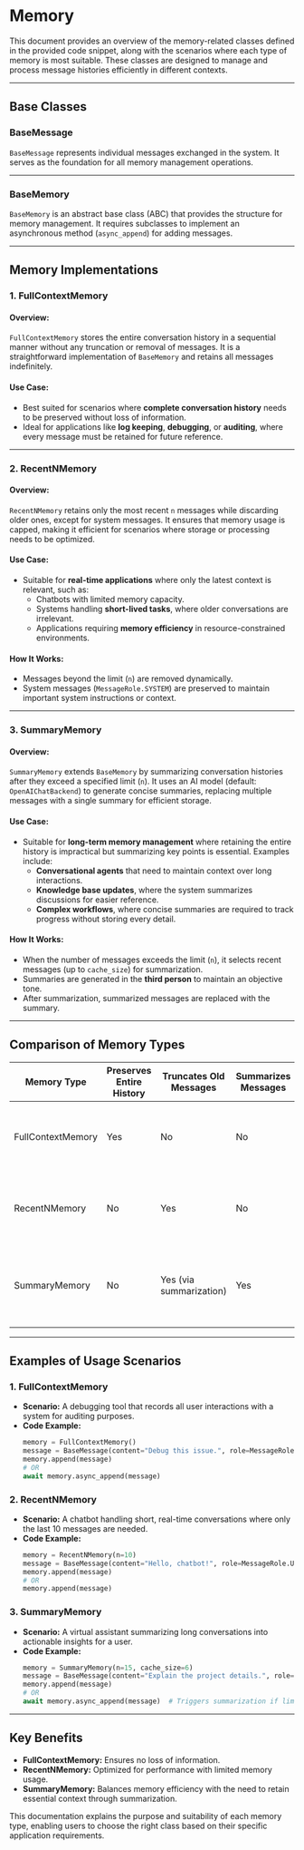 <!-- LICENSE HEADER MANAGED BY add-license-header

Copyright 2024-2025 Syntropix-AI.org

Licensed under the Apache License, Version 2.0 (the "License");
you may not use this file except in compliance with the License.
You may obtain a copy of the License at

    http://www.apache.org/licenses/LICENSE-2.0

Unless required by applicable law or agreed to in writing, software
distributed under the License is distributed on an "AS IS" BASIS,
WITHOUT WARRANTIES OR CONDITIONS OF ANY KIND, either express or implied.
See the License for the specific language governing permissions and
limitations under the License.
-->

# Memory

This document provides an overview of the memory-related classes defined in the provided code snippet, along with the scenarios where each type of memory is most suitable. These classes are designed to manage and process message histories efficiently in different contexts.

---

## **Base Classes**

### **BaseMessage**
`BaseMessage` represents individual messages exchanged in the system. It serves as the foundation for all memory management operations.

---

### **BaseMemory**
`BaseMemory` is an abstract base class (ABC) that provides the structure for memory management. It requires subclasses to implement an asynchronous method (`async_append`) for adding messages.

---

## **Memory Implementations**

### **1. FullContextMemory**

#### **Overview:**
`FullContextMemory` stores the entire conversation history in a sequential manner without any truncation or removal of messages. It is a straightforward implementation of `BaseMemory` and retains all messages indefinitely.

#### **Use Case:**
- Best suited for scenarios where **complete conversation history** needs to be preserved without loss of information.
- Ideal for applications like **log keeping**, **debugging**, or **auditing**, where every message must be retained for future reference.

---

### **2. RecentNMemory**

#### **Overview:**
`RecentNMemory` retains only the most recent `n` messages while discarding older ones, except for system messages. It ensures that memory usage is capped, making it efficient for scenarios where storage or processing needs to be optimized.

#### **Use Case:**
- Suitable for **real-time applications** where only the latest context is relevant, such as:
  - Chatbots with limited memory capacity.
  - Systems handling **short-lived tasks**, where older conversations are irrelevant.
  - Applications requiring **memory efficiency** in resource-constrained environments.

#### **How It Works:**
- Messages beyond the limit (`n`) are removed dynamically.
- System messages (`MessageRole.SYSTEM`) are preserved to maintain important system instructions or context.

---

### **3. SummaryMemory**

#### **Overview:**
`SummaryMemory` extends `BaseMemory` by summarizing conversation histories after they exceed a specified limit (`n`). It uses an AI model (default: `OpenAIChatBackend`) to generate concise summaries, replacing multiple messages with a single summary for efficient storage.

#### **Use Case:**
- Suitable for **long-term memory management** where retaining the entire history is impractical but summarizing key points is essential. Examples include:
  - **Conversational agents** that need to maintain context over long interactions.
  - **Knowledge base updates**, where the system summarizes discussions for easier reference.
  - **Complex workflows**, where concise summaries are required to track progress without storing every detail.

#### **How It Works:**
- When the number of messages exceeds the limit (`n`), it selects recent messages (up to `cache_size`) for summarization.
- Summaries are generated in the **third person** to maintain an objective tone.
- After summarization, summarized messages are replaced with the summary.

---

## **Comparison of Memory Types**

| **Memory Type**       | **Preserves Entire History** | **Truncates Old Messages** | **Summarizes Messages** | **Best For**                                                                 |
|------------------------|-----------------------------|----------------------------|--------------------------|------------------------------------------------------------------------------|
| FullContextMemory      | Yes                         | No                         | No                       | Applications requiring complete logs or full conversation tracking.         |
| RecentNMemory          | No                          | Yes                        | No                       | Real-time or short-lived tasks where only recent context matters.           |
| SummaryMemory          | No                          | Yes (via summarization)    | Yes                      | Long-term memory with concise summaries for maintaining key context.        |

---

## **Examples of Usage Scenarios**

### **1. FullContextMemory**
- **Scenario:** A debugging tool that records all user interactions with a system for auditing purposes.
- **Code Example:**
  ```python
  memory = FullContextMemory()
  message = BaseMessage(content="Debug this issue.", role=MessageRole.USER)
  memory.append(message)
  # OR
  await memory.async_append(message)
  ```

### **2. RecentNMemory**
- **Scenario:** A chatbot handling short, real-time conversations where only the last 10 messages are needed.
- **Code Example:**
  ```python
  memory = RecentNMemory(n=10)
  message = BaseMessage(content="Hello, chatbot!", role=MessageRole.USER)
  memory.append(message)
  # OR
  memory.append(message)
  ```

### **3. SummaryMemory**
- **Scenario:** A virtual assistant summarizing long conversations into actionable insights for a user.
- **Code Example:**
  ```python
  memory = SummaryMemory(n=15, cache_size=6)
  message = BaseMessage(content="Explain the project details.", role=MessageRole.USER)
  memory.append(message)
  # OR
  await memory.async_append(message)  # Triggers summarization if limit is exceeded.
  ```

---

## **Key Benefits**
- **FullContextMemory:** Ensures no loss of information.
- **RecentNMemory:** Optimized for performance with limited memory usage.
- **SummaryMemory:** Balances memory efficiency with the need to retain essential context through summarization.

This documentation explains the purpose and suitability of each memory type, enabling users to choose the right class based on their specific application requirements.
